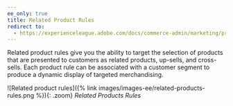 ```yaml
---
ee_only: true
title: Related Product Rules
redirect to:
  - https://experienceleague.adobe.com/docs/commerce-admin/marketing/promotions/product-relationships/product-related-rules.html
---
```


Related product rules give you the ability to target the selection of products that are presented to customers as related products, up-sells, and cross-sells. Each product rule can be associated with a customer segment to produce a dynamic display of targeted merchandising.

![Related product rules]({% link images/images-ee/related-products-rules.png %}){: .zoom}
_Related Products Rules_
